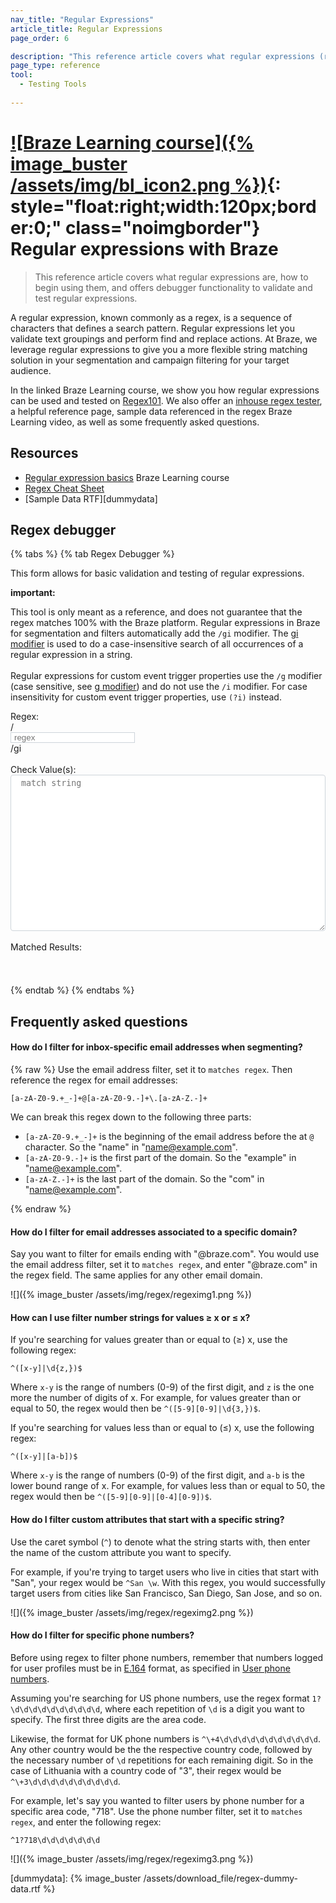 ```yaml
---
nav_title: "Regular Expressions"
article_title: Regular Expressions
page_order: 6

description: "This reference article covers what regular expressions (regex) are, how to begin using them, and offers debugger functionality to validate and test regular expressions."
page_type: reference
tool:
  - Testing Tools
  
---
```


# [![Braze Learning course]({% image_buster /assets/img/bl_icon2.png %})](https://learning.braze.com/regular-expression-basics-for-braze){: style="float:right;width:120px;border:0;" class="noimgborder"} Regular expressions with Braze

<!--{% multi_lang_include video.html id="3h5Xbhl-TxE" align="right" %}-->

>  This reference article covers what regular expressions are, how to begin using them, and offers debugger functionality to validate and test regular expressions.

A regular expression, known commonly as a regex, is a sequence of characters that defines a search pattern. Regular expressions let you validate text groupings and perform find and replace actions. At Braze, we leverage regular expressions to give you a more flexible string matching solution in your segmentation and campaign filtering for your target audience.

In the linked Braze Learning course, we show you how regular expressions can be used and tested on [Regex101][regex]. We also offer an [inhouse regex tester](#regex-debugger), a helpful reference page, sample data referenced in the regex Braze Learning video, as well as some frequently asked questions.

## Resources

- [Regular expression basics](https://learning.braze.com/regular-expression-basics-for-braze) Braze Learning course
- [Regex Cheat Sheet]({{site.baseurl}}/regex_cheat_sheet/)
- <i class="fas fa-file-alt"></i> [Sample Data RTF][dummydata]

## Regex debugger

{% tabs %}
{% tab Regex Debugger %}

This form allows for basic validation and testing of regular expressions.
​
<div class="alert alert-important" role="alert"><div class="alert-msg"> <b>important: </b><br />
<p>This tool is only meant as a reference, and does not guarantee that the regex matches 100% with the Braze platform. Regular expressions in Braze for segmentation and filters automatically add the <code>/gi</code> modifier. The <a href='https://w3schools.sinsixx.com/jsref/jsref_regexp_modifier_gi.asp.htm'>gi modifier</a> is used to do a case-insensitive search of all occurrences of a regular expression in a string. <br><br>Regular expressions for custom event trigger properties use the <code>/g</code> modifier (case sensitive, see <a href='https://www.w3schools.com/jsref/jsref_regexp_g.asp'>g modifier</a>) and do not use the <code>/i</code> modifier. For case insensitivity for custom event trigger properties, use <code>(?i)</code> instead.</p>
</div></div>
<div>
Regex:
​
<div class="input-group">
  <div class="input-group-prepend"><span class="input-group-text">/</span>
  </div>
 <input id="regex_input" value="" class="form-control" placeholder="regex" style="" />
 <div class="input-group-append"><span class="input-group-text">/gi</span>
 </div>
</div>
<br />
Check Value(s): <textarea style="" placeholder="match string" id="regex_text"></textarea><br /><br />
​
Matched Results<span id="reg_count"></span>: <div id="regex_results"></div>
</div>
<style type="text/css">
#regex_text {
  -moz-appearance: textfield-multiline;
  -webkit-appearance: textarea;
  border: 1px solid #ced4da !important;
  overflow: auto;
  padding: 2px;
  resize: both;
  white-space: pre-wrap;
  width:100%;
  height: 250px;
  padding: 5px 15px 5px 1.2em;
  border-radius: 0.25rem;
}
#regex_input {
  border: 1px solid #ced4da !important;
  padding: 0 15px 0 5px;
}
#regex_input.invalid {
  background-color: #f8eef7;
}
.regex_highlight {
  background-color: #66d4b333;
}
#regex_results {
  width: 100%;
  min-height: 2em;
  padding: 5px 15px 5px 0.2em;
}
</style>
<script type="text/javascript">
$( document ).ready(function() {
  function update_inputmatch() {
    var tomatch = $('#regex_input').val();
    var validreg = true;
    $('#regex_input').removeClass('invalid');
    try {
      var regex = new RegExp(tomatch,'gi');
      $('#regex_results').html('');
    } catch(e) {
      $('#regex_input').addClass('invalid');
      validreg = false;
      $('#regex_results').html('Invalid Regular Expression').prepend('&nbsp;&nbsp;&nbsp;');
    }
    if (validreg){
      if ($('#regex_text').val() ) {
        if (tomatch) {
          var input_str = $('#regex_text').val().split(/\r?\n/);
          var input_replaced = [];
          var reg_count = 0;
          for (var i = 0; i < input_str.length; i++) {
            var inp_rep = ''
            var matched = input_str[i].match(regex);
            if (matched) {
              inp_rep = '<i class="far fa-check-square"></i> ';
              reg_count++;
            }
            else {
              inp_rep = '<i class="far fa-square"></i> ';
            }
            inp_rep += input_str[i].replace(regex,'<span class="regex_highlight">$&</span>');
            input_replaced.push(inp_rep)
          }
          if (reg_count) {
            $('#reg_count').html(' (' + reg_count + ')');
          }
          else {
            $('#reg_count').html('');
          }
          $('#regex_results').html(input_replaced.join('<br />'));
        }
      }
      else {
        $('#regex_results').html('');
      }
    }
  }
  $('#regex_input, #regex_text').keyup(function(k){
    update_inputmatch();
  });
});
</script>

{% endtab %}
{% endtabs %}

## Frequently asked questions

#### How do I filter for inbox-specific email addresses when segmenting?

{% raw %}
Use the email address filter, set it to `matches regex`. Then reference the regex for email addresses:

```
[a-zA-Z0-9.+_-]+@[a-zA-Z0-9.-]+\.[a-zA-Z.-]+
```

We can break this regex down to the following three parts:

- `[a-zA-Z0-9.+_-]+` is the beginning of the email address before the at `@` character. So the "name" in "name@example.com".
- `[a-zA-Z0-9.-]+` is the first part of the domain. So the "example" in "name@example.com".
- `[a-zA-Z.-]+` is the last part of the domain. So the "com" in "name@example.com".

{% endraw %}

#### How do I filter for email addresses associated to a specific domain?

Say you want to filter for emails ending with "@braze.com". You would use the email address filter, set it to `matches regex`, and enter "@braze.com" in the regex field. The same applies for any other email domain.

![]({% image_buster /assets/img/regex/regeximg1.png %})

#### How can I use filter number strings for values ≥ x or ≤ x?

If you're searching for values greater than or equal to (≥) x, use the following regex:

```
^([x-y]|\d{z,})$
```

Where `x-y` is the range of numbers (0-9) of the first digit, and `z` is the one more the number of digits of x. For example, for values greater than or equal to 50, the regex would then be `^([5-9][0-9]|\d{3,})$`.

If you're searching for values less than or equal to (≤) x, use the following regex:

```
^([x-y]|[a-b])$
```

Where `x-y` is the range of numbers (0-9) of the first digit, and `a-b` is the lower bound range of x. For example, for values less than or equal to 50, the regex would then be `^([5-9][0-9]|[0-4][0-9])$`.

#### How do I filter custom attributes that start with a specific string?

Use the caret symbol (`^`) to denote what the string starts with, then enter the name of the custom attribute you want to specify.

For example, if you're trying to target users who live in cities that start with "San", your regex would be `^San \w`. With this regex, you would successfully target users from cities like San Francisco, San Diego, San Jose, and so on.

![]({% image_buster /assets/img/regex/regeximg2.png %})

#### How do I filter for specific phone numbers?

Before using regex to filter phone numbers, remember that numbers logged for user profiles must be in [E.164](https://en.wikipedia.org/wiki/E.164) format, as specified in [User phone numbers]({{site.baseurl}}/user_guide/message_building_by_channel/sms/phone_numbers/user_phone_numbers/).

Assuming you're searching for US phone numbers, use the regex format `1?\d\d\d\d\d\d\d\d\d\d`, where each repetition of `\d` is a digit you want to specify. The first three digits are the area code.

Likewise, the format for UK phone numbers is `^\+4\d\d\d\d\d\d\d\d\d\d\d`. Any other country would be the the respective country code, followed by the necessary number of `\d` repetitions for each remaining digit. So in the case of Lithuania with a country code of "3", their regex would be `^\+3\d\d\d\d\d\d\d\d\d\d`.

For example, let's say you wanted to filter users by phone number for a specific area code, "718". Use the phone number filter, set it to `matches regex`, and enter the following regex:

```
^1?718\d\d\d\d\d\d\d
```

![]({% image_buster /assets/img/regex/regeximg3.png %})


[regex]: https://regex101.com/
[dummydata]: {% image_buster /assets/download_file/regex-dummy-data.rtf %}
